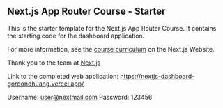 ## Next.js App Router Course - Starter

This is the starter template for the Next.js App Router Course. It contains the starting code for the dashboard application.

For more information, see the [course curriculum](https://nextjs.org/learn) on the Next.js Website.

Thank you to the team at [Next.js](https://x.com/nextjs)

Link to the completed web application: https://nextjs-dashboard-gordondhuang.vercel.app/

Username: user@nextmail.com
Password: 123456
